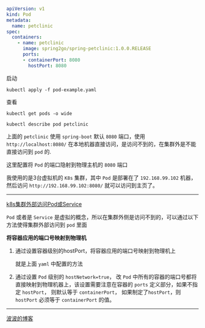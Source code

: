 ```yaml
apiVersion: v1
kind: Pod
metadata:
  name: petclinic
spec:
  containers:
    - name: petclinic
      image: spring2go/spring-petclinic:1.0.0.RELEASE
      ports:
      - containerPort: 8080
        hostPort: 8080
```

启动

`kubectl apply -f pod-example.yaml`

查看

`kubectl get pods -o wide`

`kubectl describe pod petclinic`

上面的 `petclinic` 使用 `spring-boot` 默认 `8080` 端口，使用`http://localhost:8080/` 在本地机器直接访问，是访问不到的，在集群外是不能直接访问到 `pod` 的.

这里配置将 `Pod` 的端口隐射到物理主机的 `8080` 端口

我使用的是3台虚拟机的 `K8s` 集群，其中 `Pod` 是部署在了 `192.168.99.102` 机器，然后访问 `http://192.168.99.102:8080/` 就可以访问到主页了。

---

[k8s集群外部访问Pod或Service](https://blog.csdn.net/l1028386804/article/details/106847280)

`Pod` 或者是 `Service` 是虚拟的概念，所以在集群外侧是访问不到的，可以通过以下方法使得集群外部访问到 `pod` 里面

**将容器应用的端口号映射到物理机**

1. 通过设置容器级别的hostPort，将容器应用的端口号映射到物理机上

   就是上面 `yaml` 中配置的方法

2. 通过设置 `Pod` 级别的 `hostNetwork=true`， 改 `Pod` 中所有的容器的端口号都将直接映射到物理机器上，该设置需要注意在容器的 `ports` 定义部分，如果不指定 `hostPort`， 则默认等于 `containerPort`， 如果制定了`hostPort`，则 `hostPort`  必须等于 `containerPort` 的值。

---

[波波的博客](https://blog.csdn.net/yang75108/article/details/101101384)





